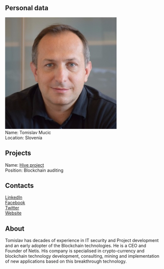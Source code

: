 ## Personal data
![ photo](photo/tomislav_mucic.jpg)  
Name: Tomislav Mucic  
Location: Slovenia
## Projects 
Name: [Hive project](../projects/hive.md)  
Position: Blockchain auditing 
## Contacts
[LinkedIn](https://www.linkedin.com/in/tomislav-mu%C4%8Di%C4%8D-8486a7/)  
[Facebook](https://www.facebook.com/tomislav.mucic.5)  
[Twitter](https://twitter.com/TomoMucic)  
[Website](https://www.netis.si/)
## About
Tomislav has decades of experience in IT security and Project development and an early adopter of the Blockchain technologies. He is a CEO and Founder of Netis. 
His company is specialised in crypto-currency and blockchain technology development, consulting, mining and implementation of new applications based on this breakthrough technology.
